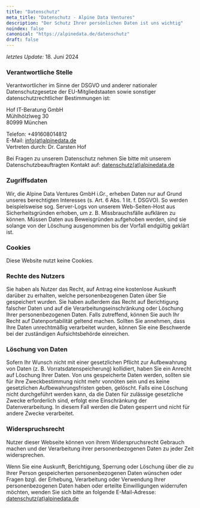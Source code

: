 ```yaml
---
title: "Datenschutz"
meta_title: "Datenschutz - Alpine Data Ventures"
description: "Der Schutz Ihrer persönlichen Daten ist uns wichtig"
noindex: false
canonical: "https://alpinedata.de/datenschutz"
draft: false
---
```


<p>
  <em>letztes Update:</em> 18. Juni 2024
</p>

### Verantwortliche Stelle

Verantwortlicher im Sinne der DSGVO und anderer nationaler Datenschutzgesetze der EU-Mitgliedstaaten sowie sonstiger datenschutzrechtlicher Bestimmungen ist:
<p>
  Hof IT-Beratung GmbH<br>
  Mühlhölzlweg 30<br> 
  80999 München<br>  
</p>
<p>
  Telefon: +491608014812<br>
  E-Mail: <a href="mailto:info@alpinedata.de">info(at)alpinedata.de</a> <br>
  Vertreten durch: Dr. Carsten Hof <br>
</p>

Bei Fragen zu unserem Datenschutz nehmen Sie bitte mit unserem Datenschutzbeauftragten Kontakt auf: <a href="mailto:datenschutz@alpinedata.de">datenschutz(at)alpinedata.de</a>


### Zugriffsdaten

Wir, die Alpine Data Ventures GmbH i.Gr., erheben Daten nur auf Grund unseres berechtigten Interesses (s. Art. 6 Abs. 1 lit. f. DSGVO). So werden beispielsweise sog. Server-Logs von unserem Web-Seiten-Host aus Sicherheitsgründen erhoben, um z. B. Missbrauchsfälle aufklären zu können. Müssen Daten aus Beweisgründen aufgehoben werden, sind sie solange von der Löschung ausgenommen bis der Vorfall endgültig geklärt ist.

### Cookies

Diese Website nutzt keine Cookies.

### Rechte des Nutzers

Sie haben als Nutzer das Recht, auf Antrag eine kostenlose Auskunft darüber zu erhalten, welche personenbezogenen Daten über Sie gespeichert wurden. Sie haben außerdem das Recht auf Berichtigung falscher Daten und auf die Verarbeitungseinschränkung oder Löschung Ihrer personenbezogenen Daten. Falls zutreffend, können Sie auch Ihr Recht auf Datenportabilität geltend machen. Sollten Sie annehmen, dass Ihre Daten unrechtmäßig verarbeitet wurden, können Sie eine Beschwerde bei der zuständigen Aufsichtsbehörde einreichen.

### Löschung von Daten

Sofern Ihr Wunsch nicht mit einer gesetzlichen Pflicht zur Aufbewahrung von Daten (z. B. Vorratsdatenspeicherung) kollidiert, haben Sie ein Anrecht auf Löschung Ihrer Daten. Von uns gespeicherte Daten werden, sollten sie für ihre Zweckbestimmung nicht mehr vonnöten sein und es keine gesetzlichen Aufbewahrungsfristen geben, gelöscht. Falls eine Löschung nicht durchgeführt werden kann, da die Daten für zulässige gesetzliche Zwecke erforderlich sind, erfolgt eine Einschränkung der Datenverarbeitung. In diesem Fall werden die Daten gesperrt und nicht für andere Zwecke verarbeitet.

### Widerspruchsrecht

Nutzer dieser Webseite können von ihrem Widerspruchsrecht Gebrauch machen und der Verarbeitung ihrer personenbezogenen Daten zu jeder Zeit widersprechen.

Wenn Sie eine Auskunft, Berichtigung, Sperrung oder Löschung über die zu Ihrer Person gespeicherten personenbezogenen Daten wünschen oder Fragen bzgl. der Erhebung, Verarbeitung oder Verwendung Ihrer personenbezogenen Daten haben oder erteilte Einwilligungen widerrufen möchten, wenden Sie sich bitte an folgende E-Mail-Adresse: <a href="mailto:datenschutz@alpinedata.de">datenschutz(at)alpinedata.de</a>
